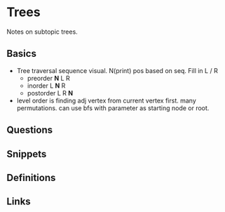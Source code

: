 # Trees
Notes on subtopic trees.

## Basics
- Tree traversal sequence visual. N(print) pos based on seq. Fill in L / R
  + preorder  **N** L R
  + inorder   L **N** R
  + postorder L R **N**
- level order is finding adj vertex from current vertex first. many permutations. can use bfs with parameter as starting node or root.

## Questions
## Snippets
## Definitions
## Links
